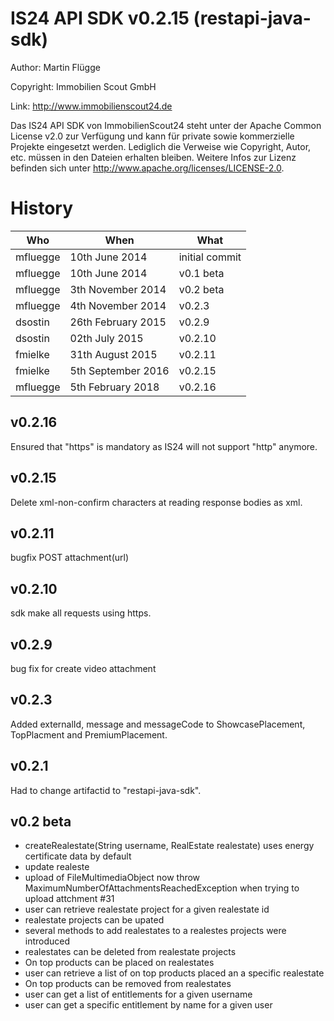 IS24 API SDK v0.2.15 (restapi-java-sdk)
==========================
Author:     Martin Flügge

Copyright:  Immobilien Scout GmbH

Link:       http://www.immobilienscout24.de


Das IS24 API SDK von ImmobilienScout24 steht unter der Apache Common License v2.0 zur Verfügung und kann für private sowie kommerzielle Projekte eingesetzt werden. Lediglich die Verweise wie Copyright, Autor, etc. müssen in den Dateien erhalten bleiben. Weitere Infos zur Lizenz befinden sich unter http://www.apache.org/licenses/LICENSE-2.0.

History
=======


Who  		  | When 		  | What
------------- | ------------- | -------------
mfluegge  	  | 10th June 2014| initial commit
mfluegge  	  | 10th June 2014| v0.1 beta
mfluegge  	  | 3th November 2014| v0.2 beta
mfluegge  	  | 4th November 2014| v0.2.3
dsostin  	  | 26th February 2015| v0.2.9
dsostin  	  | 02th July 2015| v0.2.10
fmielke       | 31th August 2015| v0.2.11
fmielke       | 5th September 2016| v0.2.15
mfluegge      | 5th February 2018| v0.2.16


v0.2.16
----------

Ensured that "https" is mandatory as IS24 will not support "http" anymore.

v0.2.15
----------

Delete xml-non-confirm characters at reading response bodies as xml.

v0.2.11
----------

bugfix POST attachment(url)

v0.2.10
----------
sdk make all requests using https.

v0.2.9
----------

bug fix for create video attachment

v0.2.3
----------

Added externalId, message and messageCode to ShowcasePlacement, TopPlacment and PremiumPlacement.

v0.2.1
----------

Had to change artifactid to "restapi-java-sdk".

v0.2 beta
----------

- createRealestate(String username, RealEstate realestate) uses energy certificate data by default
- update realeste
- upload of FileMultimediaObject now throw MaximumNumberOfAttachmentsReachedException when trying to upload attchment #31
- user can retrieve realestate project for a given realestate id
- realestate projects can be upated
- several methods to add realestates to a realestes projects were introduced
- realestates can be deleted from realestate projects
- On top products can be placed on realestates
- user can retrieve a list of on top products placed an a specific realestate
- On top products can be removed from realestates
- user can get a list of entitlements for a given username
- user can get a specific entitlement by name for a given user
